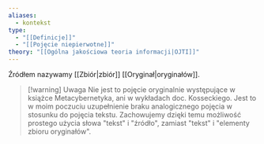 ```yaml
---
aliases:
  - kontekst
type:
  - "[[Definicje]]"
  - "[[Pojęcie niepierwotne]]"
theory: "[[Ogólna jakościowa teoria informacji|OJTI]]"
---
```

Źródłem nazywamy [[Zbiór|zbiór]] [[Oryginał|oryginałów]].

> [!warning] Uwaga
> Nie jest to pojęcie oryginalnie występujące w książce Metacybernetyka, ani w wykładach doc. Kosseckiego. Jest to w moim poczuciu uzupełnienie braku analogicznego pojęcia w stosunku do pojęcia tekstu. Zachowujemy dzięki temu możliwość prostego użycia słowa "tekst" i "źródło", zamiast "tekst" i "elementy zbioru oryginałów".


